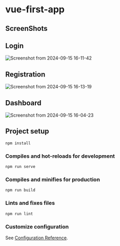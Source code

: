 # vue-first-app

## ScreenShots

## Login 
![Screenshot from 2024-09-15 16-11-42](https://github.com/user-attachments/assets/aac2c6f3-fe55-4ec0-adea-0f8be299ef6f)

## Registration
![Screenshot from 2024-09-15 16-13-19](https://github.com/user-attachments/assets/fb2330fa-e668-4876-93c3-f4d1d1b0334e)


## Dashboard
![Screenshot from 2024-09-15 16-04-23](https://github.com/user-attachments/assets/db0cadc3-620b-4e51-90db-353904e66b07)


## Project setup
```
npm install
```

### Compiles and hot-reloads for development
```
npm run serve
```

### Compiles and minifies for production
```
npm run build
```

### Lints and fixes files
```
npm run lint
```

### Customize configuration
See [Configuration Reference](https://cli.vuejs.org/config/).


